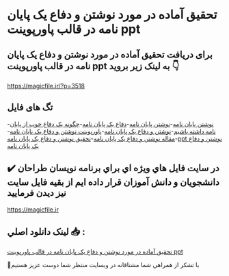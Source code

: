 # تحقیق آماده در مورد نوشتن و دفاع یک پایان نامه در قالب پاورپوینت ppt

## برای دریافت تحقیق آماده در مورد نوشتن و دفاع یک پایان نامه در قالب پاورپوینت ppt به لینک زیر بروید 👇

https://magicfile.ir/?p=3518

## تگ های فایل

-[نوشتن پایان نامه](https://magicfile.ir/product/%d8%aa%d8%ad%d9%82%db%8c%d9%82-%d9%86%d9%88%d8%b4%d8%aa%d9%86-%d9%88-%d8%af%d9%81%d8%a7%d8%b9-%db%8c%da%a9-%d9%be%d8%a7%db%8c%d8%a7%d9%86-%d9%86%d8%a7%d9%85%d9%87-%d9%be%d8%a7%d9%88%d8%b1%d9%be%d9%88%db%8c%d9%86%d8%aa/)-[نوشتن پايان نامه](https://magicfile.ir/product/%d8%aa%d8%ad%d9%82%db%8c%d9%82-%d9%86%d9%88%d8%b4%d8%aa%d9%86-%d9%88-%d8%af%d9%81%d8%a7%d8%b9-%db%8c%da%a9-%d9%be%d8%a7%db%8c%d8%a7%d9%86-%d9%86%d8%a7%d9%85%d9%87-%d9%be%d8%a7%d9%88%d8%b1%d9%be%d9%88%db%8c%d9%86%d8%aa/)-[دفاع یک پایان نامه](https://magicfile.ir/product/%d8%aa%d8%ad%d9%82%db%8c%d9%82-%d9%86%d9%88%d8%b4%d8%aa%d9%86-%d9%88-%d8%af%d9%81%d8%a7%d8%b9-%db%8c%da%a9-%d9%be%d8%a7%db%8c%d8%a7%d9%86-%d9%86%d8%a7%d9%85%d9%87-%d9%be%d8%a7%d9%88%d8%b1%d9%be%d9%88%db%8c%d9%86%d8%aa/)-[چگونه یک دفاع خوب از پایان نامه داشته باشیم](https://magicfile.ir/product/%d8%aa%d8%ad%d9%82%db%8c%d9%82-%d9%86%d9%88%d8%b4%d8%aa%d9%86-%d9%88-%d8%af%d9%81%d8%a7%d8%b9-%db%8c%da%a9-%d9%be%d8%a7%db%8c%d8%a7%d9%86-%d9%86%d8%a7%d9%85%d9%87-%d9%be%d8%a7%d9%88%d8%b1%d9%be%d9%88%db%8c%d9%86%d8%aa/)-[نوشتن و دفاع یک پایان نامه](https://magicfile.ir/product/%d8%aa%d8%ad%d9%82%db%8c%d9%82-%d9%86%d9%88%d8%b4%d8%aa%d9%86-%d9%88-%d8%af%d9%81%d8%a7%d8%b9-%db%8c%da%a9-%d9%be%d8%a7%db%8c%d8%a7%d9%86-%d9%86%d8%a7%d9%85%d9%87-%d9%be%d8%a7%d9%88%d8%b1%d9%be%d9%88%db%8c%d9%86%d8%aa/)-[پاورپوینت نوشتن و دفاع یک پایان نامه](https://magicfile.ir/product/%d8%aa%d8%ad%d9%82%db%8c%d9%82-%d9%86%d9%88%d8%b4%d8%aa%d9%86-%d9%88-%d8%af%d9%81%d8%a7%d8%b9-%db%8c%da%a9-%d9%be%d8%a7%db%8c%d8%a7%d9%86-%d9%86%d8%a7%d9%85%d9%87-%d9%be%d8%a7%d9%88%d8%b1%d9%be%d9%88%db%8c%d9%86%d8%aa/)-[مقاله نوشتن و دفاع یک پایان نامه](https://magicfile.ir/product/%d8%aa%d8%ad%d9%82%db%8c%d9%82-%d9%86%d9%88%d8%b4%d8%aa%d9%86-%d9%88-%d8%af%d9%81%d8%a7%d8%b9-%db%8c%da%a9-%d9%be%d8%a7%db%8c%d8%a7%d9%86-%d9%86%d8%a7%d9%85%d9%87-%d9%be%d8%a7%d9%88%d8%b1%d9%be%d9%88%db%8c%d9%86%d8%aa/)-[تحقیق نوشتن و دفاع یک پایان نامه](https://magicfile.ir/product/%d8%aa%d8%ad%d9%82%db%8c%d9%82-%d9%86%d9%88%d8%b4%d8%aa%d9%86-%d9%88-%d8%af%d9%81%d8%a7%d8%b9-%db%8c%da%a9-%d9%be%d8%a7%db%8c%d8%a7%d9%86-%d9%86%d8%a7%d9%85%d9%87-%d9%be%d8%a7%d9%88%d8%b1%d9%be%d9%88%db%8c%d9%86%d8%aa/)-[ppt نوشتن و دفاع یک پایان نامه](https://magicfile.ir/product/%d8%aa%d8%ad%d9%82%db%8c%d9%82-%d9%86%d9%88%d8%b4%d8%aa%d9%86-%d9%88-%d8%af%d9%81%d8%a7%d8%b9-%db%8c%da%a9-%d9%be%d8%a7%db%8c%d8%a7%d9%86-%d9%86%d8%a7%d9%85%d9%87-%d9%be%d8%a7%d9%88%d8%b1%d9%be%d9%88%db%8c%d9%86%d8%aa/)

## ✔️ در سايت فايل هاي ويژه اي براي برنامه نويسان طراحان دانشجويان و دانش آموزان قرار داده ايم از بقيه فايل سايت نيز ديدن فرماييد

https://magicfile.ir


## لينک دانلود اصلي 📥 :

[تحقیق آماده در مورد نوشتن و دفاع یک پایان نامه در قالب پاورپوینت ppt](https://magicfile.ir/product/%d8%aa%d8%ad%d9%82%db%8c%d9%82-%d9%86%d9%88%d8%b4%d8%aa%d9%86-%d9%88-%d8%af%d9%81%d8%a7%d8%b9-%db%8c%da%a9-%d9%be%d8%a7%db%8c%d8%a7%d9%86-%d9%86%d8%a7%d9%85%d9%87-%d9%be%d8%a7%d9%88%d8%b1%d9%be%d9%88%db%8c%d9%86%d8%aa/) 


🙏با تشکر از همراهي شما مشتاقانه در وبسایت منتظر شما دوست عزیز هستیم

